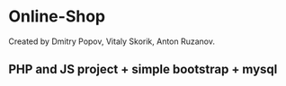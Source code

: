 # Online-Shop
Created by Dmitry Popov, Vitaly Skorik, Anton Ruzanov.
## PHP and JS project + simple bootstrap + mysql
